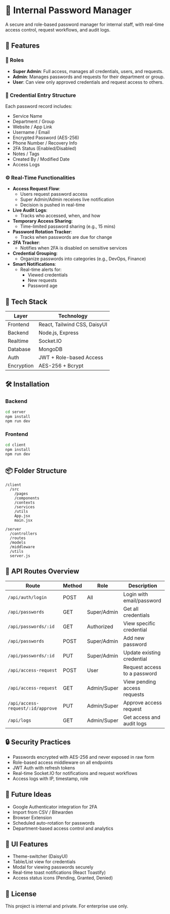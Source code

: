 
# 🔐 Internal Password Manager

A secure and role-based password manager for internal staff, with real-time access control, request workflows, and audit logs.

## 🚀 Features

### 👥 Roles
- **Super Admin**: Full access, manages all credentials, users, and requests.
- **Admin**: Manages passwords and requests for their department or group.
- **User**: Can view only approved credentials and request access to others.

### 🔐 Credential Entry Structure
Each password record includes:
- Service Name
- Department / Group
- Website / App Link
- Username / Email
- Encrypted Password (AES-256)
- Phone Number / Recovery Info
- 2FA Status (Enabled/Disabled)
- Notes / Tags
- Created By / Modified Date
- Access Logs

### ⚙️ Real-Time Functionalities
- **Access Request Flow**:
  - Users request password access
  - Super Admin/Admin receives live notification
  - Decision is pushed in real-time
- **Live Audit Logs**:
  - Tracks who accessed, when, and how
- **Temporary Access Sharing**:
  - Time-limited password sharing (e.g., 15 mins)
- **Password Rotation Tracker**:
  - Tracks when passwords are due for change
- **2FA Tracker**:
  - Notifies when 2FA is disabled on sensitive services
- **Credential Grouping**:
  - Organize passwords into categories (e.g., DevOps, Finance)
- **Smart Notifications**:
  - Real-time alerts for:
    - Viewed credentials
    - New requests
    - Password age

## 🧱 Tech Stack

| Layer       | Technology               |
|-------------|--------------------------|
| Frontend    | React, Tailwind CSS, DaisyUI |
| Backend     | Node.js, Express         |
| Realtime    | Socket.IO                |
| Database    | MongoDB                  |
| Auth        | JWT + Role-based Access  |
| Encryption  | AES-256 + Bcrypt         |

## 🛠️ Installation

### Backend

```bash
cd server
npm install
npm run dev
```

### Frontend

```bash
cd client
npm install
npm run dev
```

## 📦 Folder Structure

```
/client
  /src
    /pages
    /components
    /contexts
    /services
    /utils
    App.jsx
    main.jsx

/server
  /controllers
  /routes
  /models
  /middleware
  /utils
  server.js
```

## 🔑 API Routes Overview

| Route                                 | Method | Role         | Description                      |
|---------------------------------------|--------|--------------|----------------------------------|
| `/api/auth/login`                     | POST   | All          | Login with email/password        |
| `/api/passwords`                      | GET    | Super/Admin  | Get all credentials              |
| `/api/passwords/:id`                  | GET    | Authorized   | View specific credential         |
| `/api/passwords`                      | POST   | Super/Admin  | Add new password                 |
| `/api/passwords/:id`                  | PUT    | Super/Admin  | Update existing credential       |
| `/api/access-request`                 | POST   | User         | Request access to a password     |
| `/api/access-request`                 | GET    | Admin/Super  | View pending access requests     |
| `/api/access-request/:id/approve`     | PUT    | Admin/Super  | Approve access request           |
| `/api/logs`                           | GET    | Admin/Super  | Get access and audit logs        |

## 🔒 Security Practices

- Passwords encrypted with AES-256 and never exposed in raw form
- Role-based access middleware on all endpoints
- JWT Auth with refresh tokens
- Real-time Socket.IO for notifications and request workflows
- Access logs with IP, timestamp, role

## 🧪 Future Ideas

- Google Authenticator integration for 2FA
- Import from CSV / Bitwarden
- Browser Extension
- Scheduled auto-rotation for passwords
- Department-based access control and analytics

## 📸 UI Features

- Theme-switcher (DaisyUI)
- Table/List view for credentials
- Modal for viewing passwords securely
- Real-time toast notifications (React Toastify)
- Access status icons (Pending, Granted, Denied)

## 📄 License

This project is internal and private. For enterprise use only.
